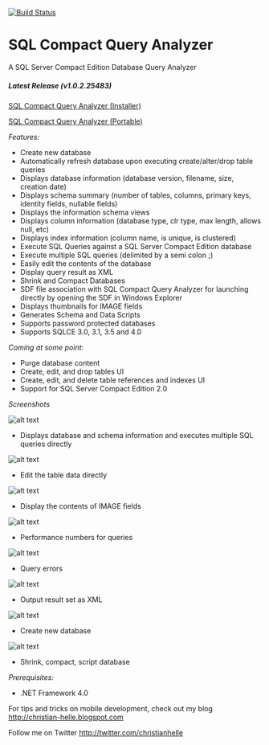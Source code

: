 [![Build Status](https://christianhelle.visualstudio.com/SQL%20Compact%20Query%20Analyzer/_apis/build/status/CI%20Build?branchName=master)](https://christianhelle.visualstudio.com/SQL%20Compact%20Query%20Analyzer/_build/latest?definitionId=17&branchName=master)

# SQL Compact Query Analyzer
A SQL Server Compact Edition Database Query Analyzer

##### Latest Release (v1.0.2.25483)
[SQL Compact Query Analyzer (Installer)](https://github.com/christianhelle/sqlcequery/releases/download/1.0.2/SQL.Compact.Query.Analyzer.1.0.2.25483.msi)

[SQL Compact Query Analyzer (Portable)](https://github.com/christianhelle/sqlcequery/releases/download/1.0.2/SQL.Compact.Query.Analyzer.1.0.2.25483.zip)


*Features:*

- Create new database
- Automatically refresh database upon executing create/alter/drop table queries
- Displays database information (database version, filename, size, creation date)
- Displays schema summary (number of tables, columns, primary keys, identity fields, nullable fields)
- Displays the information schema views
- Displays column information (database type, clr type, max length, allows null, etc)
- Displays index information (column name, is unique, is clustered)
- Execute SQL Queries against a SQL Server Compact Edition database
- Execute multiple SQL queries (delimited by a semi colon ;)
- Easily edit the contents of the database
- Display query result as XML
- Shrink and Compact Databases
- SDF file association with SQL Compact Query Analyzer for launching directly by opening the SDF in Windows Explorer
- Displays thumbnails for IMAGE fields
- Generates Schema and Data Scripts
- Supports password protected databases
- Supports SQLCE 3.0, 3.1, 3.5 and 4.0

*Coming at some point:*
- Purge database content
- Create, edit, and drop tables UI
- Create, edit, and delete table references and indexes UI
- Support for SQL Server Compact Edition 2.0


*Screenshots*

![alt text](https://github.com/christianhelle/sqlcequery/raw/master/Screenshots/QueryResultMessages.png)
- Displays database and schema information and executes multiple SQL queries directly

![alt text](https://github.com/christianhelle/sqlcequery/raw/master/Screenshots/EditTable.png)
- Edit the table data directly

![alt text](https://github.com/christianhelle/sqlcequery/raw/master/Screenshots/ContentWithImages.png)
- Display the contents of IMAGE fields

![alt text](https://github.com/christianhelle/sqlcequery/raw/master/Screenshots/QueryResultMessages.png)
- Performance numbers for queries

![alt text](https://github.com/christianhelle/sqlcequery/raw/master/Screenshots/QueryResultErrors.png)
- Query errors

![alt text](https://github.com/christianhelle/sqlcequery/raw/master/Screenshots/ResultsAsXml.png)
- Output result set as XML

![alt text](https://github.com/christianhelle/sqlcequery/raw/master/Screenshots/CreateDatabase.png)
- Create new database

![alt text](https://github.com/christianhelle/sqlcequery/raw/master/Screenshots/Shrink.png)
- Shrink, compact, script database

*Prerequisites:*
- .NET Framework 4.0


For tips and tricks on mobile development, check out my blog
http://christian-helle.blogspot.com

Follow me on Twitter
http://twitter.com/christianhelle
